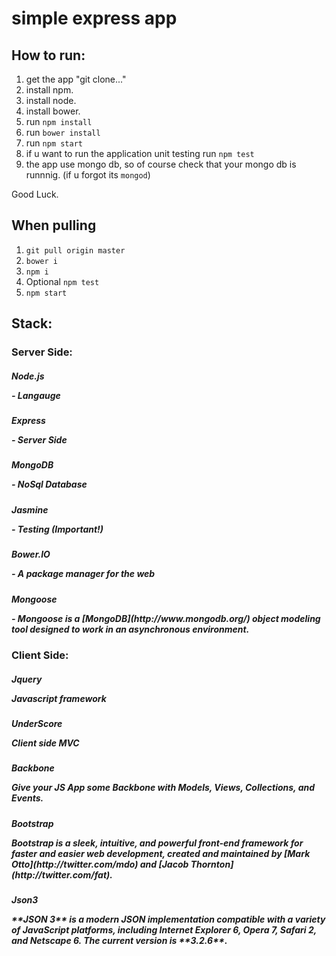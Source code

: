 # simple express app

## How to run:
1. get the app "git clone..."
2. install npm.
3. install node.
4. install bower.
5. run `npm install`
6. run `bower install`
7. run `npm start`
8. if u want to run the application unit testing run `npm test`
9. the app use mongo db, so of course check that your mongo db is runnnig. (if u forgot its `mongod`)

Good Luck.

## When pulling
1. `git pull origin master`
2. `bower i`
3. `npm i`
4. Optional `npm test`
5. `npm start`

## Stack:

### Server Side:
<h5>Node.js 		 <p>- Langauge</p></h5>
<h5>Express		 <p>- Server Side</p></h5>
<h5>MongoDB		 <p>- NoSql Database</p></h5>
<h5>Jasmine		 <p>- Testing (Important!)</p></h5>
<h5>Bower.IO 		 <p>- A package manager for the web</p></h5>
<h5>Mongoose 		 <p>- Mongoose is a [MongoDB](http://www.mongodb.org/) object modeling tool designed to work in an asynchronous environment.</p></h5>


### Client Side:
<h5>Jquery 		 <p>Javascript framework</p></h5>	
<h5>UnderScore	 <p>Client side MVC</p></h5>
<h5>Backbone  	 <p>Give your JS App some Backbone with Models, Views, Collections, and Events.</p></h5>
<h5>Bootstrap 	 <p>Bootstrap is a sleek, intuitive, and powerful front-end framework for faster and easier web development, created and maintained by [Mark Otto](http://twitter.com/mdo) and [Jacob Thornton](http://twitter.com/fat).
</p></h5>
<h5>Json3 <p>**JSON 3** is a modern JSON implementation compatible with a variety of JavaScript platforms, including Internet Explorer 6, Opera 7, Safari 2, and Netscape 6. The current version is **3.2.6**.
</p></h5>
